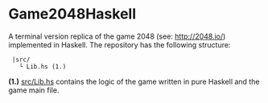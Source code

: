 # Game2048Haskell

A terminal version replica of the game 2048 (see: http://2048.io/) implemented in Haskell.
The repository has the following structure:

```
 |src/
   └ Lib.hs (1.)
```

**(1.)** [src/Lib.hs](https://github.com/habospace/Game2048Haskell/blob/master/src/Lib.hs) contains the logic of the game written in pure Haskell
and the game main file. 
